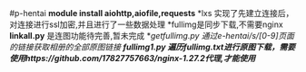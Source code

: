 #p-hentai
**module install aiohttp,aiofile,requests**
*lxs 实现了先建立连接后，对连接进行ssl加密,并且进行了一些数据处理
*fullimg是同步下载,不需要nginx
__linkall.py__ 是连图功能待完善,暂未完成
**getfullimg.py 通过e-hentai/s/[0-9]*页面的链接获取相册的全部原图链接**
***fullimg1.py 遍历fullimg.txt进行原图下载，需要使用https://github.com/17827757663/nginx-1.27.2代理,才能使用***

